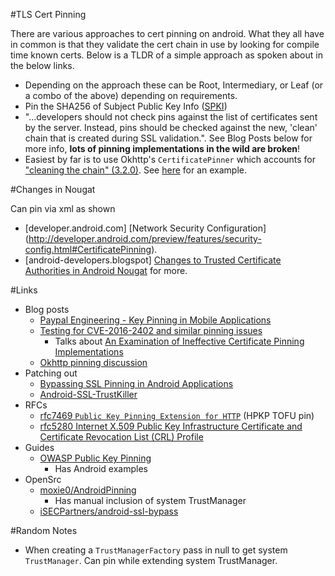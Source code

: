 #TLS Cert Pinning

There are various approaches to cert pinning on android. What they all have in common is that they validate the cert chain in use by looking for compile time known certs. Below is a TLDR of a simple approach as spoken about in the below links.

- Depending on the approach these can be Root, Intermediary, or Leaf (or a combo of the above) depending on requirements. 
- Pin the SHA256 of Subject Public Key Info ([SPKI](https://tools.ietf.org/html/rfc5280#section-4.1.2.7))
- "...developers should not check pins against the list of certificates sent by the server. Instead, pins should be checked against the new, 'clean' chain that is created during SSL validation.". See Blog Posts below for more info, **lots of pinning implementations in the wild are broken**!
- Easiest by far is to use Okhttp's `CertificatePinner` which accounts for ["cleaning the chain" (3.2.0)](https://github.com/square/okhttp/blob/parent-3.2.0/okhttp/src/main/java/okhttp3/CertificatePinner.java#L149). See [here](https://github.com/square/okhttp/wiki/HTTPS) for an example.

#Changes in Nougat

Can pin via xml as shown 

- [developer.android.com] [Network Security Configuration] (http://developer.android.com/preview/features/security-config.html#CertificatePinning).
- [android-developers.blogspot] [Changes to Trusted Certificate Authorities in Android Nougat](http://android-developers.blogspot.co.uk/2016/07/changes-to-trusted-certificate.html) for more. 

#Links

- Blog posts
  - [Paypal Engineering - Key Pinning in Mobile Applications](https://www.paypal-engineering.com/2015/10/14/key-pinning-in-mobile-applications/)
  - [Testing for CVE-2016-2402 and similar pinning issues](https://koz.io/pinning-cve-2016-2402/)
    - Talks about [An Examination of Ineffective Certificate Pinning Implementations](https://www.cigital.com/blog/ineffective-certificate-pinning-implementations/) 
  - [Okhttp pinning discussion](https://github.com/square/okhttp/issues/173) 
- Patching out
  - [Bypassing SSL Pinning in Android Applications](https://serializethoughts.com/2016/08/18/bypassing-ssl-pinning-in-android-applications/)
  - [Android-SSL-TrustKiller](https://github.com/iSECPartners/Android-SSL-TrustKiller/blob/master/src/com/android/SSLTrustKiller/Hook.java)
- RFCs
  - [rfc7469 `Public Key Pinning Extension for HTTP`](https://tools.ietf.org/html/rfc7469) (HPKP TOFU pin)
  - [rfc5280 Internet X.509 Public Key Infrastructure Certificate and Certificate Revocation List (CRL) Profile](https://tools.ietf.org/html/rfc5280)
- Guides  
  - [OWASP Public Key Pinning](https://www.owasp.org/index.php/Certificate_and_Public_Key_Pinning)
    - Has Android examples
- OpenSrc 
  - [moxie0/AndroidPinning](https://github.com/moxie0/AndroidPinning)
    - Has manual inclusion of system TrustManager 
  - [iSECPartners/android-ssl-bypass](https://github.com/iSECPartners/android-ssl-bypass)

#Random Notes

- When creating a `TrustManagerFactory` pass in null to get system `TrustManager`. Can pin while extending system TrustManager. 
